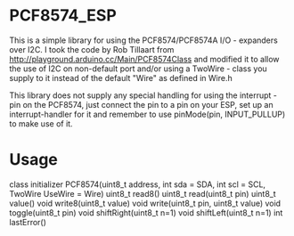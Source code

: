 # PCF8574_ESP

This is a simple library for using the PCF8574/PCF8574A I/O - expanders over I2C. I took the code by Rob Tillaart from http://playground.arduino.cc/Main/PCF8574Class and modified it to allow the use of I2C on non-default port and/or using a TwoWire - class you supply to it instead of the default "Wire" as defined in Wire.h

This library does not supply any special handling for using the interrupt - pin on the PCF8574, just connect the pin to a pin on your ESP, set up an interrupt-handler for it and remember to use pinMode(pin, INPUT_PULLUP) to make use of it.

# Usage

class initializer PCF8574(uint8_t address, int sda = SDA, int scl = SCL, TwoWire UseWire = Wire)
uint8_t read8()
uint8_t read(uint8_t pin)
uint8_t value()
void write8(uint8_t value)
void write(uint8_t pin, uint8_t value)
void toggle(uint8_t pin)
void shiftRight(uint8_t n=1)
void shiftLeft(uint8_t n=1)
int lastError()

